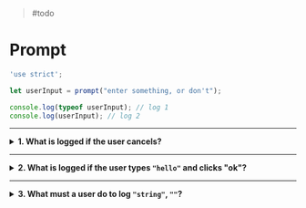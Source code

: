> #todo

# Prompt

```js
'use strict';

let userInput = prompt("enter something, or don't");

console.log(typeof userInput); // log 1
console.log(userInput); // log 2
```

---

<details>
<summary><strong>1. What is logged if the user cancels?</strong></summary>
<br>

<details>
<summary><em>A. <code>"string"</code>, <code>"cancel"</code></em></summary>
<br>

✖ Nope.

A string is only returned by `prompt` when the user clicks "ok".

"cancel" may be written on the button, but that is now what the user is inputting.

</details>

<details>
<summary><em>B. <code>"string"</code>, <code>""</code></em></summary>
<br>

✖ Nope.

A string is only returned by `prompt` when the user clicks "ok".

Even if the text field is empty, canceling does not submit a string. To submit an empty string the user must click "ok" with an empty input field.

</details>
<details>
<summary><em>C. <code>"undefined"</code>, <code>undefined</code></em></summary>
<br>

✖ Nope.

`prompt` will never return `undefined`, only a string or `null`.

`alert` does return `undefined`.

</details>
<details>
<summary><em>D. <code>"object"</code>, <code>null</code></em></summary>
<br>

✔ Correct!

Canceling a `prompt` returns `null`, and the type of is `"object"`.

</details>
<details>
<summary><em>E. <code>"null"</code>, <code>null</code></em></summary>
<br>

✖ Nope.

but close! Canceling a `prompt` _does_ return `null`, but the type of `null` _is not_ `"null"`. It is `"object"`.

</details>

</details>

---

<details>
<summary><strong>2. What is logged if the user types <code>"hello"</code> and clicks "ok"?</strong></summary>
<br>

<details>
<summary><em>A. <code>"string"</code>, <code>"ok"</code></em></summary>
<br>

✖ Nope.

The type will be `"string"`, but the value will be `"hello"`

"ok" is the name of the button, but `prompt` returns the value typed in the input field.

</details>
<details>
<summary><em>B. <code>"string"</code>, <code>"hello"</code></em></summary>
<br>

✔ Correct!

The return type for `prompt` is always `"string"` when the user clicks "ok".

Because they had typed `"hello"` in the field, that will be the return value.

</details>
<details>
<summary><em>C. <code>"undefined"</code>, <code>undefined</code></em></summary>
<br>

✖ Nope.

`prompt` will never return `undefined`, only a string or `null`.

`alert` does return `undefined`.

</details>
<details>
<summary><em>D. <code>"object"</code>, <code>null</code></em></summary>
<br>

✖ Nope.

Canceling a `prompt` returns `null`, and the type of is `"object"`.

But the user clicked "ok" so this is not the right answer.

</details>
<details>
<summary><em>E. <code>"null"</code>, <code>null</code></em></summary>
<br>

✖ Nope.

The user clicked "ok" not "cancel". So the return value will be a string.

And even if the user did cancel, this would be wrong. Canceling a `prompt` _does_ return `null`, but the type of `null` _is not_ `"null"`. It is `"object"`.

</details>

</details>

---

<details>
<summary><strong>3. What must a user do to log <code>"string"</code>, <code>""</code>?</strong></summary>
<br>

<details>
<summary><em>A. type <code>"string"</code> and click "cancel"</em></summary>
<br>

✖ Nope.

Canceling will always return `null`, no matter what text the user typed in the input.

</details>
<details>
<summary><em>B. type nothing and click "cancel"</em></summary>
<br>

✖ Nope.

Canceling will always log `null`, no matter what text the user typed in the input.

</details>
<details>
<summary><em>C. type nothing and click "ok"</em></summary>
<br>

✔ Correct!

Typing nothing and clicking "ok" will return an _empty string_, a value with the type `"string"` but no characters inside of it.

</details>
<details>
<summary><em>D. type <code>"string"</code> and click "ok"</em></summary>
<br>

✖ Nope.

Typing `"string"` and clicking ok will log `"string"` twice! Once because the input has the type "string", and a second type because the input _is_ `"string"`!

This may seem strange at first, but with practice it will make sense.

</details>

</details>

